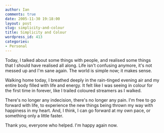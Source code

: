 ```yaml
---
author: Ian
comments: true
date: 2005-11-30 19:18:00
layout: post
slug: simplicity-and-colour
title: Simplicity and Colour
wordpress_id: 413
categories:
- Personal
---
```


Today, I talked about some things with people, and realised some things that I should have realised all along.  Life isn't confusing anymore, it's not messed up and I'm sane again.  The world is simple now; it makes sense.  

Walking home today, I breathed deeply in the rain-tinged evening air and my entire body filled with life and energy.  It felt like I was seeing in colour for the first time in forever, like I trailed coloured streamers as I walked.  

There's no longer any indecision, there's no longer any pain.  I'm free to go forward with life, to experience the new things being thrown my way with happiness in my heart.  And, I think, I can go forward at my own pace, or something only a little faster.  

Thank you, everyone who helped.  I'm happy again now.
